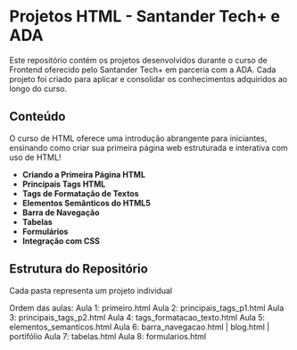 # Projetos HTML - Santander Tech+ e ADA

Este repositório contém os projetos desenvolvidos durante o curso de Frontend oferecido pelo Santander Tech+ em parceria com a ADA. Cada projeto foi criado para aplicar e consolidar os conhecimentos adquiridos ao longo do curso.

## Conteúdo
O curso de HTML oferece uma introdução abrangente para iniciantes, ensinando como criar sua primeira página web estruturada e interativa com uso de HTML! 

- **Criando a Primeira Página HTML**
- **Principais Tags HTML**
- **Tags de Formatação de Textos**
- **Elementos Semânticos do HTML5**
- **Barra de Navegação**
- **Tabelas**
- **Formulários**
- **Integração com CSS**


## Estrutura do Repositório

Cada pasta representa um projeto individual

Ordem das aulas:
Aula 1: primeiro.html
Aula 2: principais_tags_p1.html
Aula 3: principais_tags_p2.html
Aula 4: tags_formatacao_texto.html
Aula 5: elementos_semanticos.html
Aula 6: barra_navegacao.html | blog.html | portifólio
Aula 7: tabelas.html
Aula 8: formularios.html
